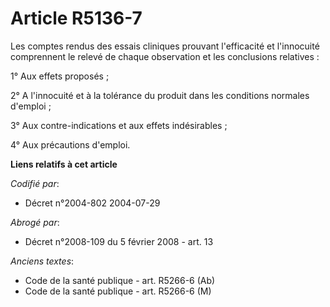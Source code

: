 # Article R5136-7

Les comptes rendus des essais cliniques prouvant l'efficacité et l'innocuité comprennent le relevé de chaque observation et
les conclusions relatives :

1° Aux effets proposés ;

2° A l'innocuité et à la tolérance du produit dans les conditions normales d'emploi ;

3° Aux contre-indications et aux effets indésirables ;

4° Aux précautions d'emploi.

**Liens relatifs à cet article**

_Codifié par_:

  - Décret n°2004-802 2004-07-29

_Abrogé par_:

  - Décret n°2008-109 du 5 février 2008 - art. 13

_Anciens textes_:

  - Code de la santé publique - art. R5266-6 (Ab)
  - Code de la santé publique - art. R5266-6 (M)
